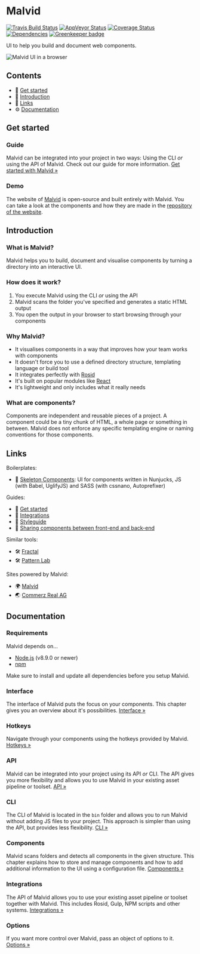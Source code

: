 # Malvid

[![Travis Build Status](https://travis-ci.org/Malvid/Malvid.svg?branch=master)](https://travis-ci.org/Malvid/Malvid) [![AppVeyor Status](https://ci.appveyor.com/api/projects/status/6fxwnrdhoh7xw9n1?svg=true)](https://ci.appveyor.com/project/electerious/malvid) [![Coverage Status](https://coveralls.io/repos/github/comwrap/Malvid/badge.svg?branch=master)](https://coveralls.io/github/comwrap/Malvid?branch=master)  [![Dependencies](https://david-dm.org/comwrap/Malvid.svg)](https://david-dm.org/comwrap/Malvid#info=dependencies) [![Greenkeeper badge](https://badges.greenkeeper.io/Malvid/Malvid.svg)](https://greenkeeper.io/)

UI to help you build and document web components.

![Malvid UI in a browser](http://s.electerious.com/images/malvid/readme.png)

## Contents

- 🏃 [Get started](#get-started)
- 📄 [Introduction](#introduction)
- 🔗 [Links](#links)
- ⚙️ [Documentation](#documentation)

## Get started

### Guide

Malvid can be integrated into your project in two ways: Using the CLI *or* using the API of Malvid. Check out our guide for more information. [Get started with Malvid &#187;](docs/Get%20started.md)

### Demo

The website of [Malvid](https://malvid.io) is open-source and built entirely with Malvid. You can take a look at the components and how they are made in the [repository of the website](https://github.com/Malvid/Malvid).

## Introduction

### What is Malvid?

Malvid helps you to build, document and visualise components by turning a directory into an interactive UI.

### How does it work?

1. You execute Malvid using the CLI *or* using the API
2. Malvid scans the folder you've specified and generates a static HTML output
3. You open the output in your browser to start browsing through your components

### Why Malvid?

- It visualises components in a way that improves how your team works with components
- It doesn't force you to use a defined directory structure, templating language or build tool
- It integrates perfectly with [Rosid](https://rosid.electerious.com)
- It's built on popular modules like [React](https://reactjs.org)
- It's lightweight and only includes what it really needs

### What are components?

Components are independent and reusable pieces of a project. A component could be a tiny chunk of HTML, a whole page or something in between. Malvid does not enforce any specific templating engine or naming conventions for those components.

## Links

Boilerplates:

- 📐 [Skeleton Components](https://github.com/electerious/Skeleton-Components): UI for components written in Nunjucks, JS (with Babel, UglifyJS) and SASS (with cssnano, Autoprefixer)

Guides:

- 📄 [Get started](docs/Get%20started.md)
- 📄 [Integrations](docs/Integrations.md)
- 📄 [Styleguide](docs/Styleguide.md)
- 📄 [Sharing components between front-end and back-end](https://medium.com/@electerious/sharing-components-between-front-end-and-back-end-1e9a624bceae)

Similar tools:

- 🛠 [Fractal](https://fractal.build)
- 🛠 [Pattern Lab](http://patternlab.io)

Sites powered by Malvid:

- 🌍 [Malvid](https://malvid.io)
- 🌏 [Commerz Real AG](https://www.commerzreal.com)

## Documentation

### Requirements

Malvid depends on...

- [Node.js](https://nodejs.org/en/) (v8.9.0 or newer)
- [npm](https://www.npmjs.com)

Make sure to install and update all dependencies before you setup Malvid.

### Interface

The interface of Malvid puts the focus on your components. This chapter gives you an overview about it's possibilities. [Interface &#187;](docs/Interface.md)

### Hotkeys

Navigate through your components using the hotkeys provided by Malvid. [Hotkeys &#187;](docs/Hotkeys.md)

### API

Malvid can be integrated into your project using its API *or* CLI. The API gives you more flexibility and allows you to use Malvid in your existing asset pipeline or toolset. [API &#187;](docs/API.md)

### CLI

The CLI of Malvid is located in the `bin` folder and allows you to run Malvid without adding JS files to your project. This approach is simpler than using the API, but provides less flexibility. [CLI &#187;](docs/CLI.md)

### Components

Malvid scans folders and detects all components in the given structure. This chapter explains how to store and manage components and how to add additional information to the UI using a configuration file. [Components &#187;](docs/Components.md)

### Integrations

The API of Malvid allows you to use your existing asset pipeline or toolset together with Malvid. This includes Rosid, Gulp, NPM scripts and other systems. [Integrations &#187;](docs/Integrations.md)

### Options

If you want more control over Malvid, pass an object of options to it. [Options &#187;](docs/Options.md)
